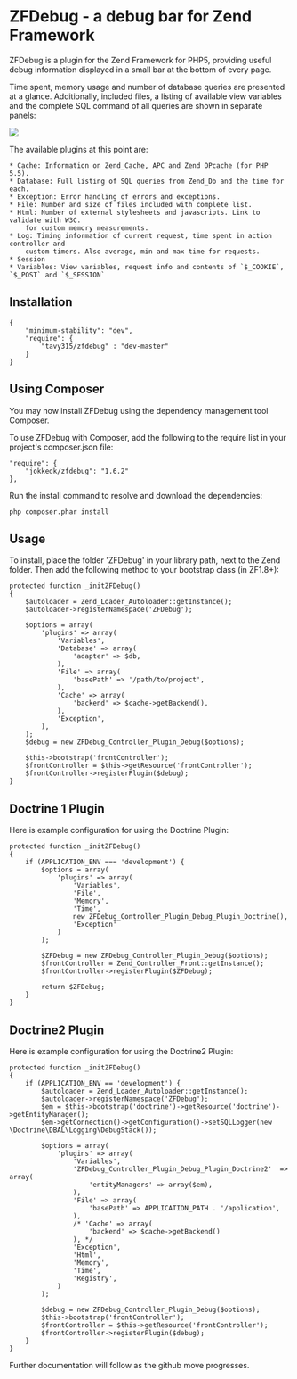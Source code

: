 # ZFDebug - a debug bar for Zend Framework
ZFDebug is a plugin for the Zend Framework for PHP5, providing useful debug information displayed in a small bar at the bottom of every page.

Time spent, memory usage and number of database queries are presented at a glance. Additionally, included files, a listing of available view variables and the complete SQL command of all queries are shown in separate panels:

![](http://jokke.dk/media/2011-zfdebug.png)

The available plugins at this point are:

    * Cache: Information on Zend_Cache, APC and Zend OPcache (for PHP 5.5).
    * Database: Full listing of SQL queries from Zend_Db and the time for each.
    * Exception: Error handling of errors and exceptions.
    * File: Number and size of files included with complete list.
    * Html: Number of external stylesheets and javascripts. Link to validate with W3C.
        for custom memory measurements.
    * Log: Timing information of current request, time spent in action controller and
        custom timers. Also average, min and max time for requests.
    * Session
    * Variables: View variables, request info and contents of `$_COOKIE`, `$_POST` and `$_SESSION`

Installation
------------
    {
        "minimum-stability": "dev",
        "require": {
            "tavy315/zfdebug" : "dev-master"
        }
    }

Using Composer
--------------
You may now install ZFDebug using the dependency management tool Composer.

To use ZFDebug with Composer, add the following to the require list in your project's composer.json file:

    "require": {
        "jokkedk/zfdebug": "1.6.2"
    },

Run the install command to resolve and download the dependencies:

    php composer.phar install

Usage
------------
To install, place the folder 'ZFDebug' in your library path, next to the Zend
folder. Then add the following method to your bootstrap class (in ZF1.8+):

    protected function _initZFDebug()
    {
        $autoloader = Zend_Loader_Autoloader::getInstance();
        $autoloader->registerNamespace('ZFDebug');

        $options = array(
            'plugins' => array(
                'Variables',
                'Database' => array(
                    'adapter' => $db,
                ),
                'File' => array(
                    'basePath' => '/path/to/project',
                ),
                'Cache' => array(
                    'backend' => $cache->getBackend(),
                ),
                'Exception',
            ),
        );
        $debug = new ZFDebug_Controller_Plugin_Debug($options);

        $this->bootstrap('frontController');
        $frontController = $this->getResource('frontController');
        $frontController->registerPlugin($debug);
    }

Doctrine 1 Plugin
------------
Here is example configuration for using the Doctrine Plugin:

    protected function _initZFDebug()
    {
        if (APPLICATION_ENV === 'development') {
            $options = array(
                'plugins' => array(
                    'Variables',
                    'File',
                    'Memory',
                    'Time',
                    new ZFDebug_Controller_Plugin_Debug_Plugin_Doctrine(),
                    'Exception'
                )
            );

            $ZFDebug = new ZFDebug_Controller_Plugin_Debug($options);
            $frontController = Zend_Controller_Front::getInstance();
            $frontController->registerPlugin($ZFDebug);

            return $ZFDebug;
        }
    }

Doctrine2 Plugin
------------

Here is example configuration for using the Doctrine2 Plugin:

    protected function _initZFDebug()
    {
        if (APPLICATION_ENV == 'development') {
            $autoloader = Zend_Loader_Autoloader::getInstance();
            $autoloader->registerNamespace('ZFDebug');
            $em = $this->bootstrap('doctrine')->getResource('doctrine')->getEntityManager();
            $em->getConnection()->getConfiguration()->setSQLLogger(new \Doctrine\DBAL\Logging\DebugStack());

            $options = array(
                'plugins' => array(
                    'Variables',
                    'ZFDebug_Controller_Plugin_Debug_Plugin_Doctrine2'	=> array(
                        'entityManagers' => array($em),
                    ),
                    'File' => array(
                        'basePath' => APPLICATION_PATH . '/application',
                    ),
                    /* 'Cache' => array(
                        'backend' => $cache->getBackend()
                    ), */
                    'Exception',
                    'Html',
                    'Memory',
                    'Time',
                    'Registry',
                )
            );

            $debug = new ZFDebug_Controller_Plugin_Debug($options);
            $this->bootstrap('frontController');
            $frontController = $this->getResource('frontController');
            $frontController->registerPlugin($debug);
        }
    }

Further documentation will follow as the github move progresses.
